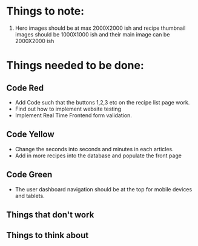 # Things to note:
1. Hero images should be at max 2000X2000 ish and recipe thumbnail images should be 1000X1000 ish and their main image can be 2000X2000 ish

# Things needed to be done:

## Code Red
- Add Code such that the buttons 1,2,3 etc on the recipe list page work.
- Find out how to implement website testing
- Implement Real Time Frontend form validation.

## Code Yellow
 - Change the seconds into seconds and minutes in each articles.
 - Add in more recipes into the database and populate the front page


## Code Green
 - The user dashboard navigation should be at the top for mobile devices and tablets.


## Things that don't work


## Things to think about
